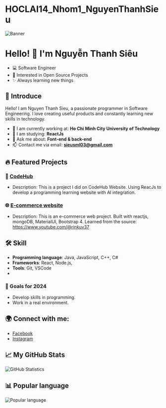 # HOCLAI14_Nhom1_NguyenThanhSieu
![Banner](https://avatars.githubusercontent.com/u/103983920?v=4&size=64](https://avatars.githubusercontent.com/u/122494878?s=400&u=d4076e7f162e6e2493b789501ff3638a7c512b6c&v=4))
# Hello! 👋 I'm Nguyễn Thanh Siêu
- 💻 Software Engineer
- 🚀 Interested in Open Source Projects
- ✨ Always learning new things
## 📝 Introduce

Hello! I am Nguyen Thanh Sieu, a passionate programmer in Software Engineering. I love creating useful products and constantly learning new skills in technology.

- 🔭 I am currently working at: **Ho Chi Minh City University of Technology**
- 🌱 I am studying: **ReactJs**
- 💬 Ask me about: **Font-end & back-end**
- 📫 Contact me via email: **sieusml03@gmail.com**

## 🔥 Featured Projects

### 📱 [CodeHub](https://github.com/LeTranTrongNghia/CodeHub_BaseProject)
- Description: This is a project I did on CodeHub Website. Using ReacJs to develop a programming learning website with AI integration.

### 🌐 [E-commerce website](https://github.com/tsdevtool/E-commerce-Website-)
- Description: This is an e-commerce web project. Built with reactjs, mongoDB, MaterialUI, Bootstrap 4. Learned from the source: https://www.youtube.com/@rinkuv37

## 🛠️ Skill

- **Programming language**: Java, JavaScript, C++, C#
- **Frameworks**: React, Node.js, 
- **Tools**: Git, VSCode
- 
### 🎯 Goals for 2024
- Develop skills in programming.
- Work in a real environment.

## 🌍 Connect with me:

- [Facebook](https://www.facebook.com/thannsiiu/)
- [Instagram](https://www.instagram.com/_t.s_thanhsieu_/)

## 📈 My GitHub Stats

![GitHub Statistics](https://github-readme-stats.vercel.app/api?username=tsdevtool&show_icons=true&theme=radical)

## 📊 Popular language

![Popular language](https://github-readme-stats.vercel.app/api/top-langs/?username=tsdevtool&layout=compact&theme=radical)
